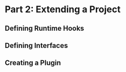 # Part 2: Extending a Project

## Defining Runtime Hooks

## Defining Interfaces

## Creating a Plugin

